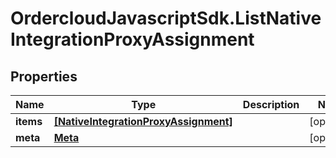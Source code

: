 # OrdercloudJavascriptSdk.ListNativeIntegrationProxyAssignment

## Properties
Name | Type | Description | Notes
------------ | ------------- | ------------- | -------------
**items** | [**[NativeIntegrationProxyAssignment]**](NativeIntegrationProxyAssignment.md) |  | [optional] 
**meta** | [**Meta**](Meta.md) |  | [optional] 


